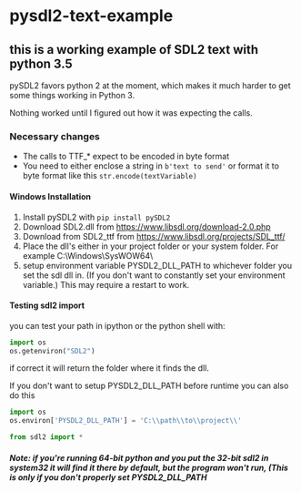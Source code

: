 # pysdl2-text-example

## this is a working example of SDL2 text with python 3.5

pySDL2 favors python 2 at the moment, which makes it much harder to get some things working in Python 3.

Nothing worked until I figured out how it was expecting the calls.

### Necessary changes

* The calls to TTF_* expect to be encoded in byte format
* You need to either enclose a string in `b'text to send'` or format it to byte format like this `str.encode(textVariable)`
 

#### Windows Installation

1. Install pySDL2 with `pip install pySDL2`
2. Download SDL2.dll from https://www.libsdl.org/download-2.0.php
3. Download from SDL2_ttf from https://www.libsdl.org/projects/SDL_ttf/
4. Place the dll's either in your project folder or your system folder.
   For example C:\Windows\SysWOW64\
5. setup environment variable PYSDL2_DLL_PATH to whichever folder you set the sdl dll in. (If you don't want to constantly set your environment variable.) This may require a restart to work.

#### Testing sdl2 import

you can test your path in ipython or the python shell with:

```python
import os
os.getenviron("SDL2")
```

if correct it will return the folder where it finds the dll.

If you don't want to setup PYSDL2_DLL_PATH before runtime you can also do this
```python
import os
os.environ['PYSDL2_DLL_PATH'] = 'C:\\path\\to\\project\\'

from sdl2 import *
```

##### Note: if you're running 64-bit python and you put the 32-bit sdl2 in system32 it will find it there by default, but the program won't run, (This is only if you don't properly set PYSDL2_DLL_PATH
